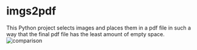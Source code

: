 # imgs2pdf
This Python project selects images and places them in a pdf file in such a way that the final pdf file has the least amount of empty space.
![comparison](./readme_images/r-m.png=350x)
